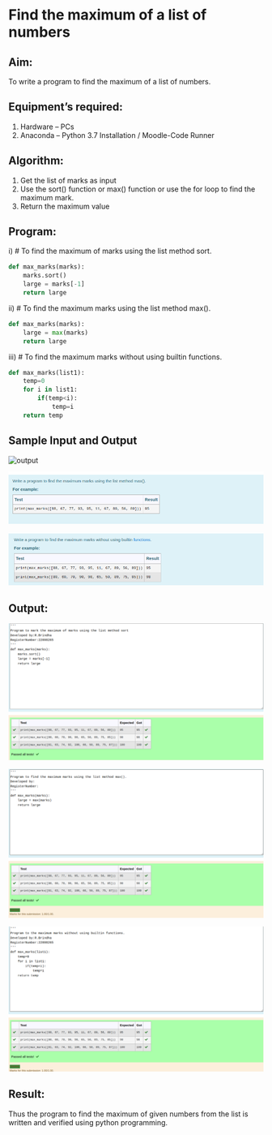 # Find the maximum of a list of numbers
## Aim:
To write a program to find the maximum of a list of numbers.
## Equipment’s required:
1.	Hardware – PCs
2.	Anaconda – Python 3.7 Installation / Moodle-Code Runner
## Algorithm:
1.	Get the list of marks as input
2.	Use the sort() function or max() function or use the for loop to find the maximum mark.
3.	Return the maximum value
## Program:

i)	# To find the maximum of marks using the list method sort.
~~~ Python
def max_marks(marks):
    marks.sort()
    large = marks[-1]
    return large
~~~

ii)	# To find the maximum marks using the list method max().
~~~Python
def max_marks(marks):
    large = max(marks)
    return large
~~~

iii) # To find the maximum marks without using builtin functions.
~~~ Python
def max_marks(list1):
    temp=0
    for i in list1:
        if(temp<i):
            temp=i
    return temp
~~~
## Sample Input and Output
![output](./img/max_marks1.jpg) 

![output](./ss2.png)

![output](./ss3.png)

## Output:
![output](./out1.png)

![output](./out2.png)

![output](./out3.png)
## Result:
Thus the program to find the maximum of given numbers from the list is written and verified using python programming.
